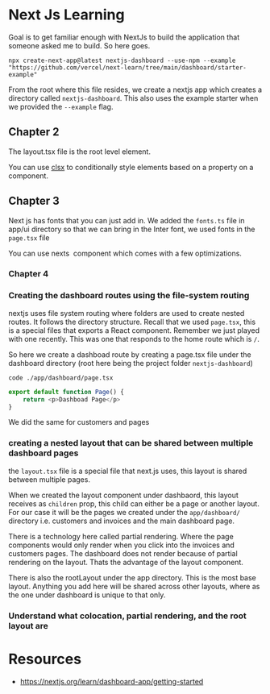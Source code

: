 # Next Js Learning

Goal is to get familiar enough with NextJs to build the application that someone asked me to build. So here goes.

```shell
npx create-next-app@latest nextjs-dashboard --use-npm --example "https://github.com/vercel/next-learn/tree/main/dashboard/starter-example"
```

From the root where this file resides, we create a nextjs app which creates a directory called `nextjs-dashboard`. This also uses the example starter when we provided the `--example` flag.

## Chapter 2

The layout.tsx file is the root level element.

You can use [clsx](https://www.npmjs.com/package/clsx) to conditionally style elements based on a property on a component.

## Chapter 3

Next js has fonts that you can just add in. We added the `fonts.ts` file in app/ui directory so that we can bring in the Inter font, we used fonts in the `page.tsx` file

You can use nexts <Image> component which comes with a few optimizations.

### Chapter 4

### Creating the dashboard routes using the file-system routing

nextjs uses file system routing where folders are used to create nested routes. It follows the directory structure. Recall that we used `page.tsx`, this is a special files that exports a React component. Remember we just played with one recently. This was one that responds to the home route which is `/`.

So here we create a dashboad route by creating a page.tsx file under the dashboard directory (root here being the project folder `nextjs-dashboard`)
```shell
code ./app/dashboard/page.tsx
```

```js
export default function Page() {
    return <p>Dashboad Page</p>
}
```

We did the same for customers and pages 

### creating a nested layout that can be shared between multiple dashboard pages
the `layout.tsx` file is a special file that next.js uses, this layout is shared between multiple pages. 

When we created the layout component under dashbaord, this layout receives as `children` prop, this child can either be a page or another layout. For our case it will be the pages we created under the `app/dashboard/` directory i.e. customers and invoices and the main dashboard page.

There is a technology here called partial rendering. Where the page components would only render when you click into the invoices and customers pages. The dashboard does not render because of partial rendering on the layout. Thats the advantage of the layout component.

There is also the rootLayout under the app directory. This is the most base layout. Anything you add here will be shared across other layouts, where as the one under dashboard is unique to that only.

### Understand what colocation, partial rendering, and the root layout are

# Resources

- https://nextjs.org/learn/dashboard-app/getting-started
